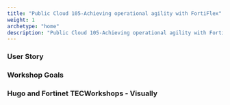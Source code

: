 ```yaml
---
title: "Public Cloud 105-Achieving operational agility with FortiFlex"
weight: 1
archetype: "home"
description: "Public Cloud 105-Achieving operational agility with FortiFlex"
---
```



### User Story 
### Workshop Goals
### Hugo and Fortinet TECWorkshops - Visually
